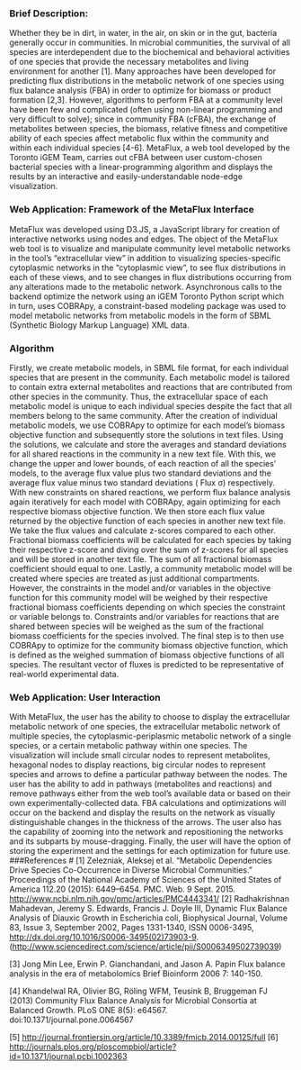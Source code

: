 ### Brief Description: ##
Whether they be in dirt, in water, in the air, on skin or in the gut, bacteria generally occur in communities. In microbial communities, the survival of all species are interdependent due to the biochemical and behavioral activities of one species that provide the necessary metabolites and living environment for another [1]. Many approaches have been developed for predicting flux distributions in the metabolic network of one species using flux balance analysis (FBA) in order to optimize for biomass or product formation [2,3]. However, algorithms to perform FBA at a community level have been few and complicated (often using non-linear programming and very difficult to solve); since in community FBA (cFBA), the exchange of metabolites between species, the biomass, relative fitness and competitive ability of each species affect metabolic flux within the community and within each individual species [4-6]. MetaFlux, a web tool developed by the Toronto iGEM Team, carries out cFBA between user custom-chosen bacterial species with a linear-programming algorithm and displays the results by an interactive and easily-understandable node-edge visualization.

### Web Application: Framework of the MetaFlux Interface #
MetaFlux was developed using D3.JS, a JavaScript library for creation of interactive networks using nodes and edges. The object of the MetaFlux web tool is to visualize and manipulate community level metabolic networks in the tool’s “extracellular view” in addition to visualizing species-specific cytoplasmic networks in the “cytoplasmic view”, to see flux distributions in each of these views, and to see changes in flux distributions occurring from any alterations made to the metabolic network. Asynchronous calls to the backend optimize the network using an iGEM Toronto Python script which in turn, uses COBRApy, a constraint-based modeling package was used to model metabolic networks from metabolic models in the form of SBML (Synthetic Biology Markup Language) XML data. 
### Algorithm #
Firstly, we create metabolic models, in SBML file format, for each individual species that are present in the community. Each metabolic model is tailored to contain extra external metabolites and reactions that are contributed from other species in the community. Thus, the extracellular space of each metabolic model is unique to each individual species despite the fact that all members belong to the same community. After the creation of individual metabolic models, we use COBRApy to optimize for each model’s biomass objective function and subsequently store the solutions in text files. 
Using the solutions, we calculate and store the averages and standard deviations for all shared reactions in the community in a new text file. With this, we change the upper and lower bounds, of each reaction of all the species’ models, to the average flux value plus two standard deviations and the average flux value minus two standard deviations  ( Flux   σ) respectively. With new constraints on shared reactions, we perform flux balance analysis again iteratively for each model with COBRApy, again optimizing for each respective biomass objective function. We then store each flux value returned by the objective function of each species in another new text file.
We take the flux values and calculate z-scores compared to each other. Fractional biomass coefficients will be calculated for each species by taking their respective z-score and diving over the sum of z-scores for all species and will be stored in another text file. The sum of all fractional biomass coefficient should equal to one.
Lastly, a community metabolic model will be created where species are treated as just additional compartments. However, the constraints in the model and/or variables in the objective function for this community model will be weighed by their respective fractional biomass coefficients depending on which species the constraint or variable belongs to. Constraints and/or variables for reactions that are shared between species will be weighed as the sum of the fractional biomass coefficients for the species involved. The final step is to then use COBRApy to optimize for the community biomass objective function, which is defined as the weighed summation of biomass objective functions of all species.
The resultant vector of fluxes is predicted to be representative of real-world experimental data.  

### Web Application: User Interaction #
With MetaFlux, the user has the ability to choose to display the extracellular metabolic network of one species, the extracellular metabolic network of multiple species, the cytoplasmic-periplasmic metabolic network of a single species, or a certain metabolic pathway within one species. The visualization will include small circular nodes to represent metabolites, hexagonal nodes to display reactions, big circular nodes to represent species and arrows to define a particular pathway between the nodes. The user has the ability to add in pathways (metabolites and reactions) and remove pathways either from the web tool’s available data or based on their own experimentally-collected data. FBA calculations and optimizations will occur on the backend and display the results on the network as visually distinguishable changes in the thickness of the arrows. The user also has the capability of zooming into the network and repositioning the networks and its subparts by mouse-dragging. Finally, the user will have the option of storing the experiment and the settings for each optimization for future use.
###References #
[1] Zelezniak, Aleksej et al. “Metabolic Dependencies Drive Species Co-Occurrence in Diverse Microbial Communities.” Proceedings of the National Academy of Sciences of the United States of America 112.20 (2015): 6449–6454. PMC. Web. 9 Sept. 2015. http://www.ncbi.nlm.nih.gov/pmc/articles/PMC4443341/
[2] Radhakrishnan Mahadevan, Jeremy S. Edwards, Francis J. Doyle III, Dynamic Flux Balance Analysis of Diauxic Growth in Escherichia coli, Biophysical Journal, Volume 83, Issue 3, September 2002, Pages 1331-1340, ISSN 0006-3495, http://dx.doi.org/10.1016/S0006-3495(02)73903-9.
(http://www.sciencedirect.com/science/article/pii/S0006349502739039)

[3] Jong Min Lee, Erwin P. Gianchandani, and Jason A. Papin 
Flux balance analysis in the era of metabolomics
Brief Bioinform 2006 7: 140-150.

[4] Khandelwal RA, Olivier BG, Röling WFM, Teusink B, Bruggeman FJ (2013) Community Flux Balance Analysis for Microbial Consortia at Balanced Growth. PLoS ONE 8(5): e64567. doi:10.1371/journal.pone.0064567

[5] http://journal.frontiersin.org/article/10.3389/fmicb.2014.00125/full
[6] http://journals.plos.org/ploscompbiol/article?id=10.1371/journal.pcbi.1002363


